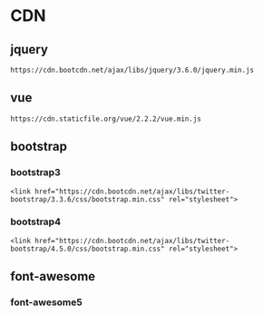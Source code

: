 <link rel="stylesheet" href="https://cdn.bootcss.com/bootstrap/4.1.0/css/bootstrap.min.css">
<script src="https://cdn.bootcss.com/jquery/3.2.1/jquery.min.js"></script>
<script src="https://cdn.bootcss.com/popper.js/1.12.5/umd/popper.min.js"></script>
<script src="https://cdn.bootcss.com/bootstrap/4.1.0/js/bootstrap.min.js"></script>

# CDN
## jquery
```
https://cdn.bootcdn.net/ajax/libs/jquery/3.6.0/jquery.min.js
```
## vue
```
https://cdn.staticfile.org/vue/2.2.2/vue.min.js
```
## bootstrap
### bootstrap3
```
<link href="https://cdn.bootcdn.net/ajax/libs/twitter-bootstrap/3.3.6/css/bootstrap.min.css" rel="stylesheet">
```
### bootstrap4
```
<link href="https://cdn.bootcdn.net/ajax/libs/twitter-bootstrap/4.5.0/css/bootstrap.min.css" rel="stylesheet">
```
## font-awesome
### font-awesome5 

